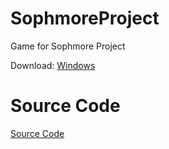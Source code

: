 
# SophmoreProject
Game for Sophmore Project

Download: 
[Windows](https://github.com/DiabloPro/SophmoreProject/releases/download/Game/SophmoreFinalProduct.zip)
# Source Code
[Source Code](https://github.com/DiabloPro/SophmoreProject/blob/main/Source.zip)

